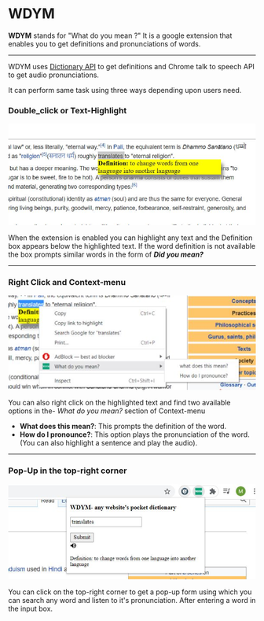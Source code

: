 # WDYM
__WDYM__ stands for "What do you mean ?"
It is a google extension that enables you to get definitions
and pronunciations of words.
___
WDYM uses [Dictionary API](https://dictionaryapi.com/products/index) to get definitions and Chrome talk to speech API to get audio pronunciations.

It can perform same task using three ways depending upon users need.

### Double_click or Text-Highlight

![Text-highlight](images/Readme_pic1.JPG)

When the extension is enabled you can highlight any text and the Definition box appears below the highlighted text.
If the word definition is not available the box prompts similar words in the form of __*Did you mean?*__ 
___
### Right Click and Context-menu

![Context-menu](images/Readme_pic2.JPG)

You can also right click on the highlighted text and find two available options in the-  *What do you mean?* section of Context-menu
* __What does this mean?__: This prompts the definition of the word. 
* __How do I pronounce?__: This option plays the pronunciation of the word. (You can also highlight a sentence and play the audio).
___
### Pop-Up in the top-right corner

![Pop-up](images/Readme_pic3.JPG)

You can click on the top-right corner to get a pop-up form using which you can search any word and listen to it's pronunciation. After entering a word in the input box.
